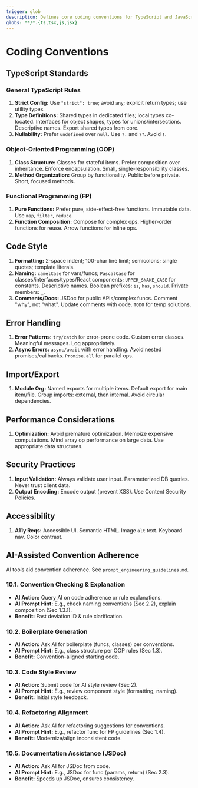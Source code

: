 ```yaml
---
trigger: glob
description: Defines core coding conventions for TypeScript and JavaScript
globs: **/*.{ts,tsx,js,jsx}
---
```


# Coding Conventions

## TypeScript Standards

### General TypeScript Rules
1.  **Strict Config:** Use `"strict": true`; avoid `any`; explicit return types; use utility types.
2.  **Type Definitions:** Shared types in dedicated files; local types co-located. Interfaces for object shapes, types for unions/intersections. Descriptive names. Export shared types from core.
3.  **Nullability:** Prefer `undefined` over `null`. Use `?.` and `??`. Avoid `!`.

### Object-Oriented Programming (OOP)
1.  **Class Structure:** Classes for stateful items. Prefer composition over inheritance. Enforce encapsulation. Small, single-responsibility classes.
2.  **Method Organization:** Group by functionality. Public before private. Short, focused methods.

### Functional Programming (FP)
1.  **Pure Functions:** Prefer pure, side-effect-free functions. Immutable data. Use `map`, `filter`, `reduce`.
2.  **Function Composition:** Compose for complex ops. Higher-order functions for reuse. Arrow functions for inline ops.

## Code Style

1.  **Formatting:** 2-space indent; 100-char line limit; semicolons; single quotes; template literals.
2.  **Naming:** `camelCase` for vars/funcs; `PascalCase` for classes/interfaces/types/React components; `UPPER_SNAKE_CASE` for constants. Descriptive names. Boolean prefixes: `is`, `has`, `should`. Private members: `_`.
3.  **Comments/Docs:** JSDoc for public APIs/complex funcs. Comment "why", not "what". Update comments with code. `TODO` for temp solutions.

## Error Handling

1.  **Error Patterns:** `try/catch` for error-prone code. Custom error classes. Meaningful messages. Log appropriately.
2.  **Async Errors:** `async/await` with error handling. Avoid nested promises/callbacks. `Promise.all` for parallel ops.

## Import/Export

1.  **Module Org:** Named exports for multiple items. Default export for main item/file. Group imports: external, then internal. Avoid circular dependencies.

## Performance Considerations

1.  **Optimization:** Avoid premature optimization. Memoize expensive computations. Mind array op performance on large data. Use appropriate data structures.

## Security Practices

1.  **Input Validation:** Always validate user input. Parameterized DB queries. Never trust client data.
2.  **Output Encoding:** Encode output (prevent XSS). Use Content Security Policies.

## Accessibility

1.  **A11y Reqs:** Accessible UI. Semantic HTML. Image `alt` text. Keyboard nav. Color contrast.

## AI-Assisted Convention Adherence

AI tools aid convention adherence. See `prompt_engineering_guidelines.md`.

### 10.1. Convention Checking & Explanation
*   **AI Action:** Query AI on code adherence or rule explanations.
*   **AI Prompt Hint:** E.g., check naming conventions (Sec 2.2), explain composition (Sec 1.3.1).
*   **Benefit:** Fast deviation ID & rule clarification.

### 10.2. Boilerplate Generation
*   **AI Action:** Ask AI for boilerplate (funcs, classes) per conventions.
*   **AI Prompt Hint:** E.g., class structure per OOP rules (Sec 1.3).
*   **Benefit:** Convention-aligned starting code.

### 10.3. Code Style Review
*   **AI Action:** Submit code for AI style review (Sec 2).
*   **AI Prompt Hint:** E.g., review component style (formatting, naming).
*   **Benefit:** Initial style feedback.

### 10.4. Refactoring Alignment
*   **AI Action:** Ask AI for refactoring suggestions for conventions.
*   **AI Prompt Hint:** E.g., refactor func for FP guidelines (Sec 1.4).
*   **Benefit:** Modernize/align inconsistent code.

### 10.5. Documentation Assistance (JSDoc)
*   **AI Action:** Ask AI for JSDoc from code.
*   **AI Prompt Hint:** E.g., JSDoc for func (params, return) (Sec 2.3).
*   **Benefit:** Speeds up JSDoc, ensures consistency.